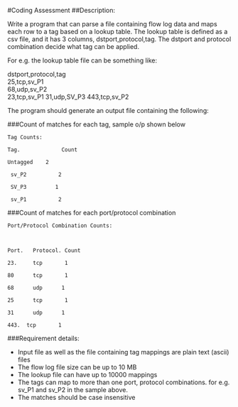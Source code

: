 #Coding Assessment
##Description: 

Write a program that can parse a file containing flow log data and maps each row to a tag based on a lookup table. The lookup table is defined as a csv file, and it has 3 columns, dstport,protocol,tag.   The dstport and protocol combination decide what tag can be applied.   

  

For e.g.  the lookup table file can be something like: 

dstport,protocol,tag  
25,tcp,sv_P1  
68,udp,sv_P2   
23,tcp,sv_P1 
31,udp,SV_P3 
443,tcp,sv_P2   

 

The program should generate an output file containing the following: 

###Count of matches for each tag, sample o/p shown below 
 
```
Tag Counts: 

Tag.             Count 

Untagged    2 

 sv_P2          2 

 SV_P3         1 

 sv_P1          2
```
###Count of matches for each port/protocol combination 
 
```
Port/Protocol Combination Counts: 

 

Port.   Protocol. Count 

23.     tcp       1 

80      tcp       1 

68      udp      1 

25      tcp       1 

31      udp      1  

443.  tcp       1
```
 
###Requirement details: 

- Input file as well as the file containing tag mappings are plain text (ascii) files  
- The flow log file size can be up to 10 MB 
- The lookup file can have up to 10000 mappings 
- The tags can map to more than one port, protocol combinations.  for e.g. sv_P1 and sv_P2 in the sample above. 
- The matches should be case insensitive 